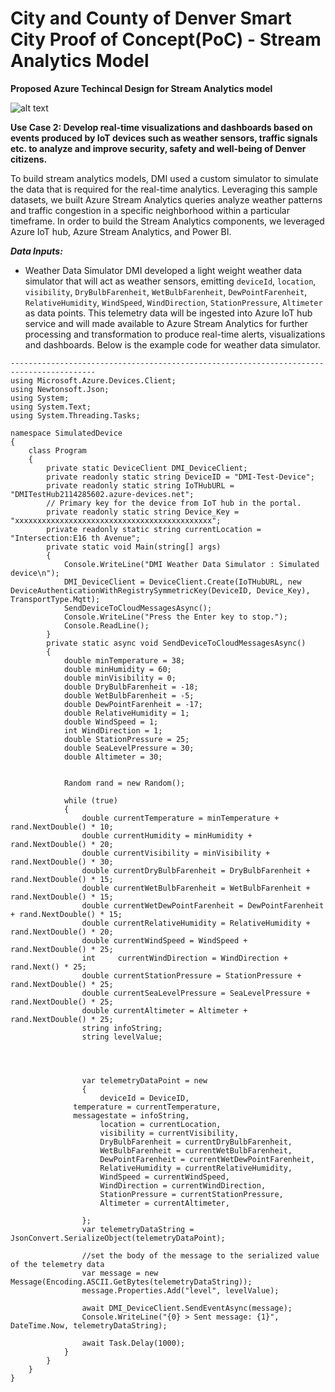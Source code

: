# City and County of Denver Smart City Proof of Concept(PoC) - Stream Analytics Model

**Proposed Azure Techincal Design for Stream Analytics model**

![alt text](https://github.com/smartcitypoc/smartcitypoc/blob/master/Realtime-Analytics/Images/Proposed_Azure_Technical_Design_StreamAnalytics.png)

**Use Case 2: Develop real-time visualizations and dashboards based on events produced by IoT devices such as weather sensors, traffic signals etc. to analyze and improve security, safety and well-being of Denver citizens.**

To build stream analytics models, DMI used a custom simulator to simulate the data that is required for the real-time analytics. Leveraging this sample datasets, we built Azure Stream Analytics queries  analyze weather patterns and traffic congestion in a specific neighborhood within a particular timeframe. In order to build the Stream Analytics components, we leveraged Azure IoT hub, Azure Stream Analytics, and Power BI.

***Data Inputs:*** 

- Weather Data Simulator
DMI developed a light weight weather data simulator that will act as weather sensors, emitting `deviceId`, `location`, `visibility`, `DryBulbFarenheit`, `WetBulbFarenheit`, `DewPointFarenheit`, `RelativeHumidity`, `WindSpeed`, `WindDirection`, `StationPressure`, `Altimeter` as data points. This telemetry data will be ingested into Azure IoT hub service and will made available to Azure Stream Analytics for further processing and transformation to produce real-time alerts, visualizations and dashboards.
Below is the example code for weather data simulator.

```
-----------------------------------------------------------------------------------------
using Microsoft.Azure.Devices.Client;
using Newtonsoft.Json;
using System;
using System.Text;
using System.Threading.Tasks;

namespace SimulatedDevice
{
    class Program
    {
        private static DeviceClient DMI_DeviceClient;
        private readonly static string DeviceID = "DMI-Test-Device";
        private readonly static string IoTHubURL = "DMITestHub2114285602.azure-devices.net";
        // Primary key for the device from IoT hub in the portal. 
        private readonly static string Device_Key = "xxxxxxxxxxxxxxxxxxxxxxxxxxxxxxxxxxxxxxxxxxxx";
        private readonly static string currentLocation = "Intersection:E16 th Avenue";
        private static void Main(string[] args)
        {
            Console.WriteLine("DMI Weather Data Simulator : Simulated device\n"); 
            DMI_DeviceClient = DeviceClient.Create(IoTHubURL, new DeviceAuthenticationWithRegistrySymmetricKey(DeviceID, Device_Key), TransportType.Mqtt);
            SendDeviceToCloudMessagesAsync();
            Console.WriteLine("Press the Enter key to stop.");
            Console.ReadLine();
        }
        private static async void SendDeviceToCloudMessagesAsync()
        {
            double minTemperature = 38;
            double minHumidity = 60;
            double minVisibility = 0;
            double DryBulbFarenheit = -18;
            double WetBulbFarenheit = -5;
            double DewPointFarenheit = -17;
            double RelativeHumidity = 1;
            double WindSpeed = 1;
            int WindDirection = 1;
            double StationPressure = 25;
            double SeaLevelPressure = 30;
            double Altimeter = 30;
                        

            Random rand = new Random();

            while (true)
            {
                double currentTemperature = minTemperature + rand.NextDouble() * 10;
                double currentHumidity = minHumidity + rand.NextDouble() * 20;
                double currentVisibility = minVisibility + rand.NextDouble() * 30;
                double currentDryBulbFarenheit = DryBulbFarenheit + rand.NextDouble() * 15;
                double currentWetBulbFarenheit = WetBulbFarenheit + rand.NextDouble() * 15;
                double currentWetDewPointFarenheit = DewPointFarenheit + rand.NextDouble() * 15;
                double currentRelativeHumidity = RelativeHumidity + rand.NextDouble() * 20;
                double currentWindSpeed = WindSpeed + rand.NextDouble() * 25;
                int     currentWindDirection = WindDirection + rand.Next() * 25;
                double currentStationPressure = StationPressure + rand.NextDouble() * 25;
                double currentSeaLevelPressure = SeaLevelPressure + rand.NextDouble() * 25;
                double currentAltimeter = Altimeter + rand.NextDouble() * 25;
                string infoString;
                string levelValue;
                

 

                var telemetryDataPoint = new
                {
                    deviceId = DeviceID,
		      temperature = currentTemperature, 	
		      messagestate = infoString,	
                    location = currentLocation,
                    visibility = currentVisibility,
                    DryBulbFarenheit = currentDryBulbFarenheit,
                    WetBulbFarenheit = currentWetBulbFarenheit,
                    DewPointFarenheit = currentWetDewPointFarenheit,
                    RelativeHumidity = currentRelativeHumidity,
                    WindSpeed = currentWindSpeed,
                    WindDirection = currentWindDirection,
                    StationPressure = currentStationPressure,
                    Altimeter = currentAltimeter,
                    
                };
                var telemetryDataString = JsonConvert.SerializeObject(telemetryDataPoint);

                //set the body of the message to the serialized value of the telemetry data
                var message = new Message(Encoding.ASCII.GetBytes(telemetryDataString));
                message.Properties.Add("level", levelValue);

                await DMI_DeviceClient.SendEventAsync(message);
                Console.WriteLine("{0} > Sent message: {1}", DateTime.Now, telemetryDataString);

                await Task.Delay(1000);
            }
        }
    }
}
```




